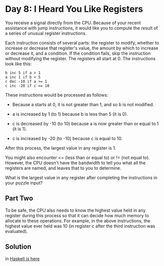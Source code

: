 # Day 8: I Heard You Like Registers

You receive a signal directly from the CPU. Because of your recent assistance 
with jump instructions, it would like you to compute the result of a series of 
unusual register instructions.

Each instruction consists of several parts: the register to modify, whether to 
increase or decrease that register's value, the amount by which to increase or 
decrease it, and a condition. If the condition fails, skip the instruction
without modifying the register. The registers all start at 0. The instructions 
look like this:

```
b inc 5 if a > 1
a inc 1 if b < 5
c dec -10 if a >= 1
c inc -20 if c == 10
```

These instructions would be processed as follows:

- Because a starts at 0, it is not greater than 1, and so b is not modified.

- a is increased by 1 (to 1) because b is less than 5 (it is 0).

- c is decreased by -10 (to 10) because a is now greater than or equal to 1 
(it is 1).

- c is increased by -20 (to -10) because c is equal to 10.

After this process, the largest value in any register is 1.

You might also encounter <= (less than or equal to) or != (not equal to). 
However, the CPU doesn't have the bandwidth to tell you what all the 
registers are named, and leaves that to you to determine.

What is the largest value in any register after completing the instructions in 
your puzzle input?

## Part Two

To be safe, the CPU also needs to know the highest value held in any register 
during this process so that it can decide how much memory to allocate to these 
operations. For example, in the above instructions, the highest value ever held 
was 10 (in register c after the third instruction was evaluated).

## Solution
in [Haskell is here](./Day8.hs)
